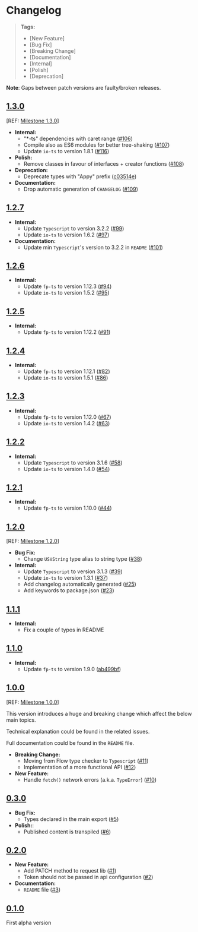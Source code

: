 # Changelog

> **Tags:**
>
> - [New Feature]
> - [Bug Fix]
> - [Breaking Change]
> - [Documentation]
> - [Internal]
> - [Polish]
> - [Deprecation]

**Note**: Gaps between patch versions are faulty/broken releases.

## [1.3.0](https://github.com/contactlab/appy/releases/tag/1.3.0)

[REF: [Milestone 1.3.0](https://github.com/contactlab/appy/milestone/3)]

- **Internal:**
  - "\*-ts" dependencies with caret range ([#106](https://github.com/contactlab/appy/issues/106))
  - Compile also as ES6 modules for better tree-shaking ([#107](https://github.com/contactlab/appy/issues/107))
  - Update `io-ts` to version 1.8.1 ([#116](https://github.com/contactlab/appy/pull/116))
- **Polish:**
  - Remove classes in favour of interfaces + creator functions ([#108](https://github.com/contactlab/appy/issues/108))
- **Deprecation:**
  - Deprecate types with "Appy" prefix ([c03514e](https://github.com/contactlab/appy/commit/c03514e))
- **Documentation:**
  - Drop automatic generation of `CHANGELOG` ([#109](https://github.com/contactlab/appy/issues/109))

## [1.2.7](https://github.com/contactlab/appy/releases/tag/1.2.7)

- **Internal:**
  - Update `Typescript` to version 3.2.2 ([#99](https://github.com/contactlab/appy/pull/99))
  - Update `io-ts` to version 1.6.2 ([#97](https://github.com/contactlab/appy/issues/97))
- **Documentation:**
  - Update min `Typescript`'s version to 3.2.2 in `README` ([#101](https://github.com/contactlab/appy/pull/101))

## [1.2.6](https://github.com/contactlab/appy/releases/tag/1.2.6)

- **Internal:**
  - Update `fp-ts` to version 1.12.3 ([#94](https://github.com/contactlab/appy/pull/94))
  - Update `io-ts` to version 1.5.2 ([#95](https://github.com/contactlab/appy/pull/95))

## [1.2.5](https://github.com/contactlab/appy/releases/tag/1.2.5)

- **Internal:**
  - Update `fp-ts` to version 1.12.2 ([#91](https://github.com/contactlab/appy/pull/91))

## [1.2.4](https://github.com/contactlab/appy/releases/tag/1.2.4)

- **Internal:**
  - Update `fp-ts` to version 1.12.1 ([#82](https://github.com/contactlab/appy/pull/82))
  - Update `io-ts` to version 1.5.1 ([#86](https://github.com/contactlab/appy/pull/86))

## [1.2.3](https://github.com/contactlab/appy/releases/tag/1.2.3)

- **Internal:**
  - Update `fp-ts` to version 1.12.0 ([#67](https://github.com/contactlab/appy/issues/67))
  - Update `io-ts` to version 1.4.2 ([#63](https://github.com/contactlab/appy/pull/63))

## [1.2.2](https://github.com/contactlab/appy/releases/tag/1.2.2)

- **Internal:**
  - Update `Typescript` to version 3.1.6 ([#58](https://github.com/contactlab/appy/pull/58))
  - Update `io-ts` to version 1.4.0 ([#54](https://github.com/contactlab/appy/pull/54))

## [1.2.1](https://github.com/contactlab/appy/releases/tag/1.2.1)

- **Internal:**
  - Update `fp-ts` to version 1.10.0 ([#44](https://github.com/contactlab/appy/pull/44))

## [1.2.0](https://github.com/contactlab/appy/releases/tag/1.2.0)

[REF: [Milestone 1.2.0](https://github.com/contactlab/appy/milestone/2)]

- **Bug Fix:**
  - Change `USVString` type alias to string type ([#38](https://github.com/contactlab/appy/issues/38))
- **Internal:**
  - Update `Typescript` to version 3.1.3 ([#39](https://github.com/contactlab/appy/issues/38))
  - Update `io-ts` to version 1.3.1 ([#37](https://github.com/contactlab/appy/pull/37))
  - Add changelog automatically generated ([#25](https://github.com/contactlab/appy/issues/25))
  - Add keywords to package.json ([#23](https://github.com/contactlab/appy/issues/23))

## [1.1.1](https://github.com/contactlab/appy/releases/tag/1.1.1)

- **Internal:**
  - Fix a couple of typos in README

## [1.1.0](https://github.com/contactlab/appy/releases/tag/1.1.0)

- **Internal:**
  - Update `fp-ts` to version 1.9.0 ([ab499bf](https://github.com/contactlab/appy/commit/ab499bf))

## [1.0.0](https://github.com/contactlab/appy/releases/tag/1.0.0)

[REF: [Milestone 1.0.0](https://github.com/contactlab/appy/milestone/1)]

This version introduces a huge and breaking change which affect the below main topics.

Technical explanation could be found in the related issues.

Full documentation could be found in the `README` file.

- **Breaking Change:**
  - Moving from Flow type checker to `Typescript` ([#11](https://github.com/contactlab/appy/issues/11))
  - Implementation of a more functional API ([#12](https://github.com/contactlab/appy/issues/12))
- **New Feature:**
  - Handle `fetch()` network errors (a.k.a. `TypeError`) ([#10](https://github.com/contactlab/appy/issues/10))

## [0.3.0](https://github.com/contactlab/appy/releases/tag/0.3.0)

- **Bug Fix:**
  - Types declared in the main export ([#5](https://github.com/contactlab/appy/issues/5))
- **Polish:**:
  - Published content is transpiled ([#6](https://github.com/contactlab/appy/issues/6))

## [0.2.0](https://github.com/contactlab/appy/releases/tag/0.2.0)

- **New Feature:**
  - Add PATCH method to request lib ([#1](https://github.com/contactlab/appy/issues/1))
  - Token should not be passed in api configuration ([#2](https://github.com/contactlab/appy/issues/2))
- **Documentation:**
  - `README` file ([#3](https://github.com/contactlab/appy/issues/3))

## [0.1.0](https://github.com/contactlab/appy/releases/tag/0.1.0)

First alpha version
